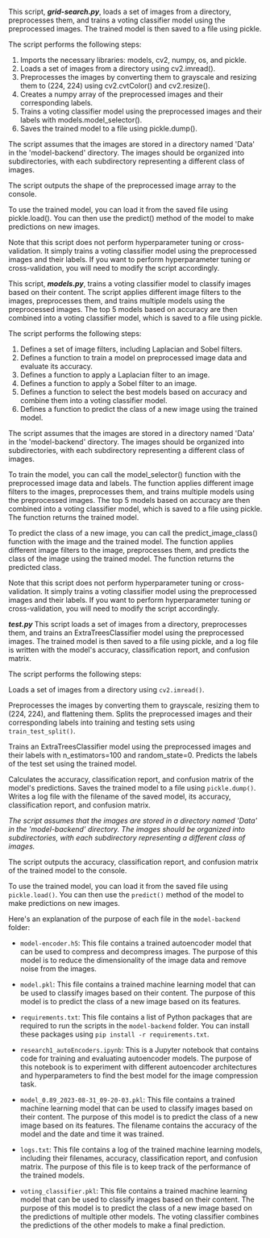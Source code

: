 This script, _**grid-search.py**_, loads a set of images from a directory, preprocesses them, and trains a voting classifier model using the preprocessed images. The trained model is then saved to a file using pickle.

The script performs the following steps:

1. Imports the necessary libraries: models, cv2, numpy, os, and pickle.
2. Loads a set of images from a directory using cv2.imread().
3. Preprocesses the images by converting them to grayscale and resizing them to (224, 224) using cv2.cvtColor() and cv2.resize().
4. Creates a numpy array of the preprocessed images and their corresponding labels.
5. Trains a voting classifier model using the preprocessed images and their labels with models.model_selector().
6. Saves the trained model to a file using pickle.dump().

The script assumes that the images are stored in a directory named 'Data' in the 'model-backend' directory. The images should be organized into subdirectories, with each subdirectory representing a different class of images.

The script outputs the shape of the preprocessed image array to the console.

To use the trained model, you can load it from the saved file using pickle.load(). You can then use the predict() method of the model to make predictions on new images.

Note that this script does not perform hyperparameter tuning or cross-validation. It simply trains a voting classifier model using the preprocessed images and their labels. If you want to perform hyperparameter tuning or cross-validation, you will need to modify the script accordingly.

This script, _**models.py**_, trains a voting classifier model to classify images based on their content. The script applies different image filters to the images, preprocesses them, and trains multiple models using the preprocessed images. The top 5 models based on accuracy are then combined into a voting classifier model, which is saved to a file using pickle.

The script performs the following steps:

1. Defines a set of image filters, including Laplacian and Sobel filters.
2. Defines a function to train a model on preprocessed image data and evaluate its accuracy.
3. Defines a function to apply a Laplacian filter to an image.
4. Defines a function to apply a Sobel filter to an image.
5. Defines a function to select the best models based on accuracy and combine them into a voting classifier model.
6. Defines a function to predict the class of a new image using the trained model.

The script assumes that the images are stored in a directory named 'Data' in the 'model-backend' directory. The images should be organized into subdirectories, with each subdirectory representing a different class of images.

To train the model, you can call the model_selector() function with the preprocessed image data and labels. The function applies different image filters to the images, preprocesses them, and trains multiple models using the preprocessed images. The top 5 models based on accuracy are then combined into a voting classifier model, which is saved to a file using pickle. The function returns the trained model.

To predict the class of a new image, you can call the predict_image_class() function with the image and the trained model. The function applies different image filters to the image, preprocesses them, and predicts the class of the image using the trained model. The function returns the predicted class.

Note that this script does not perform hyperparameter tuning or cross-validation. It simply trains a voting classifier model using the preprocessed images and their labels. If you want to perform hyperparameter tuning or cross-validation, you will need to modify the script accordingly.

_**test.py**_
This script loads a set of images from a directory, preprocesses them, and trains an ExtraTreesClassifier model using the preprocessed images. The trained model is then saved to a file using pickle, and a log file is written with the model's accuracy, classification report, and confusion matrix.

The script performs the following steps:

Loads a set of images from a directory using `cv2.imread()`.

Preprocesses the images by converting them to grayscale, resizing them to (224, 224), and flattening them.
Splits the preprocessed images and their corresponding labels into training and testing sets using `train_test_split()`.

Trains an ExtraTreesClassifier model using the preprocessed images and their labels with n_estimators=100 and random_state=0.
Predicts the labels of the test set using the trained model.

Calculates the accuracy, classification report, and confusion matrix of the model's predictions.
Saves the trained model to a file using `pickle.dump()`.
Writes a log file with the filename of the saved model, its accuracy, classification report, and confusion matrix.

_The script assumes that the images are stored in a directory named 'Data' in the 'model-backend' directory. The images should be organized into subdirectories, with each subdirectory representing a different class of images._

The script outputs the accuracy, classification report, and confusion matrix of the trained model to the console.

To use the trained model, you can load it from the saved file using `pickle.load()`. You can then use the `predict()` method of the model to make predictions on new images.


Here's an explanation of the purpose of each file in the `model-backend` folder:

- `model-encoder.h5`: This file contains a trained autoencoder model that can be used to compress and decompress images. The purpose of this model is to reduce the dimensionality of the image data and remove noise from the images.

- `model.pkl`: This file contains a trained machine learning model that can be used to classify images based on their content. The purpose of this model is to predict the class of a new image based on its features.

- `requirements.txt`: This file contains a list of Python packages that are required to run the scripts in the `model-backend` folder. You can install these packages using `pip install -r requirements.txt`.

- `research1_autoEncoders.ipynb`: This is a Jupyter notebook that contains code for training and evaluating autoencoder models. The purpose of this notebook is to experiment with different autoencoder architectures and hyperparameters to find the best model for the image compression task.

- `model_0.89_2023-08-31_09-20-03.pkl`: This file contains a trained machine learning model that can be used to classify images based on their content. The purpose of this model is to predict the class of a new image based on its features. The filename contains the accuracy of the model and the date and time it was trained.

- `logs.txt`: This file contains a log of the trained machine learning models, including their filenames, accuracy, classification report, and confusion matrix. The purpose of this file is to keep track of the performance of the trained models.

- `voting_classifier.pkl`: This file contains a trained machine learning model that can be used to classify images based on their content. The purpose of this model is to predict the class of a new image based on the predictions of multiple other models. The voting classifier combines the predictions of the other models to make a final prediction.
